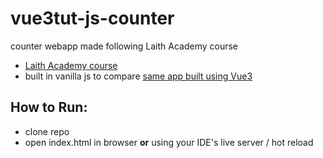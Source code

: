 # vue3tut-js-counter
counter webapp made following Laith Academy course

- [Laith Academy course](https://youtu.be/I_xLMmNeLDY)
- built in vanilla js to compare [same app built using Vue3](https://github.com/TheHiccups/vue3tut-vue-counter)

## How to Run:
- clone repo
- open index.html in browser **or** using your IDE's live server / hot reload
